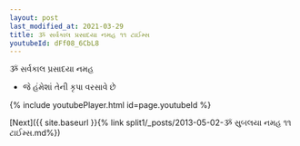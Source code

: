```yaml
---
layout: post
last_modified_at: 2021-03-29
title: ૐ સર્વકાલ પ્રસાદયા નમહ ૧૧ ટાઈમ્સ
youtubeId: dFf08_6CbL8
---
```

 
 
 ૐ સર્વકાલ પ્રસાદયા નમહ  
 
 -  જે હંમેશાં તેની કૃપા વરસાવે છે 
 
  
 
  
 
 
 
 
 
 


{% include youtubePlayer.html id=page.youtubeId %}
 
[Next]({{ site.baseurl }}{% link  split1/_posts/2013-05-02-ૐ સુબલયા નમહ ૧૧ ટાઈમ્સ.md%})
 
